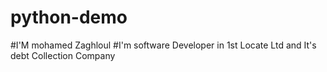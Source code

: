 # python-demo
#I'M mohamed Zaghloul
#I'm software Developer in 1st Locate Ltd and It's debt Collection Company